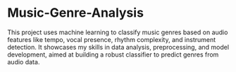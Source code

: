 # Music-Genre-Analysis
This project uses machine learning to classify music genres based on audio features like tempo, vocal presence, rhythm complexity, and instrument detection. It showcases my skills in data analysis, preprocessing, and model development, aimed at building a robust classifier to predict genres from audio data.
